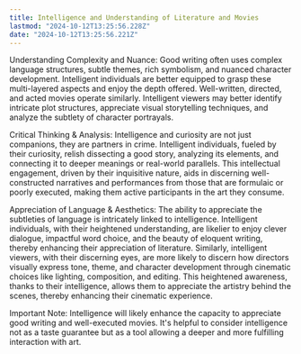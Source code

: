 ```yaml
---
title: Intelligence and Understanding of Literature and Movies
lastmod: "2024-10-12T13:25:56.228Z"
date: "2024-10-12T13:25:56.221Z"
---
```


Understanding Complexity and Nuance: Good writing often uses complex language structures, subtle themes, rich symbolism, and nuanced character development. Intelligent individuals are better equipped to grasp these multi-layered aspects and enjoy the depth offered. Well-written, directed, and acted movies operate similarly. Intelligent viewers may better identify intricate plot structures, appreciate visual storytelling techniques, and analyze the subtlety of character portrayals.

Critical Thinking & Analysis: Intelligence and curiosity are not just companions, they are partners in crime. Intelligent individuals, fueled by their curiosity, relish dissecting a good story, analyzing its elements, and connecting it to deeper meanings or real-world parallels. This intellectual engagement, driven by their inquisitive nature, aids in discerning well-constructed narratives and performances from those that are formulaic or poorly executed, making them active participants in the art they consume.

Appreciation of Language & Aesthetics: The ability to appreciate the subtleties of language is intricately linked to intelligence. Intelligent individuals, with their heightened understanding, are likelier to enjoy clever dialogue, impactful word choice, and the beauty of eloquent writing, thereby enhancing their appreciation of literature. Similarly, intelligent viewers, with their discerning eyes, are more likely to discern how directors visually express tone, theme, and character development through cinematic choices like lighting, composition, and editing. This heightened awareness, thanks to their intelligence, allows them to appreciate the artistry behind the scenes, thereby enhancing their cinematic experience.

Important Note: Intelligence will likely enhance the capacity to appreciate good writing and well-executed movies. It's helpful to consider intelligence not as a taste guarantee but as a tool allowing a deeper and more fulfilling interaction with art.
